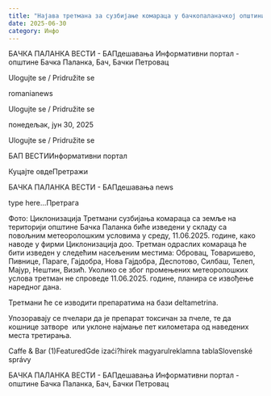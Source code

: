 ```yaml
---
title: "Најава третмана за сузбијање комараца у бачкопаланачкој општини"
date: 2025-06-30
category: Инфо
---
```


БАЧКА ПАЛАНКА ВЕСТИ - БАПдешавања Информативни портал - општине Бачка Паланка, Бач, Бачки Петровац

Ulogujte se / Pridružite se

romanianews

Ulogujte se / Pridružite se

понедељак, јун 30, 2025

Ulogujte se / Pridružite se

БАП ВЕСТИИнформативни портал

Куцајте овдеПретражи

БАЧКА ПАЛАНКА ВЕСТИ - БАПдешавања news

type here...Претрага

Фото: Циклонизација
            Третмани сузбијања комараца са земље на територији општине Бачка Паланка биће изведени у складу са повољним метеоролошким условима у среду, 11.06.2025. године, како наводе у фирми Циклонизација доо.
Третман одраслих комараца ће бити изведен у следећим насељеним местима: Обровац, Товаришево, Пивнице, Параге, Гајдобра, Нова Гајдобра, Деспотово, Силбаш, Телеп, Мајур, Нештин, Визић.
Уколико се због промењених метеоролошких услова третман не спроведе 11.06.2025. године, планира се извођење наредног дана.


Третмани ће се изводити препаратима на бази deltametrina.


Упозоравају се пчелари да је препарат токсичан за пчеле, те да кошнице затворе  или уклоне најмање пет километара од наведених места третирања.

Caffe & Bar (1)FeaturedGde izaći?hírek magyarulreklamna tablaSlovenské správy

БАЧКА ПАЛАНКА ВЕСТИ - БАПдешавања Информативни портал - општине Бачка Паланка, Бач, Бачки Петровац
